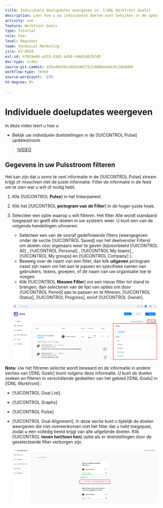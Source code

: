 ```yaml
---
title: Individuele doelupdates weergeven in  [!DNL Workfront Goals]
description: Leer hoe u uw individuele doelen kunt bekijken in de updatestream van [!UICONTROL Pulse] in [!DNL   Doelen].
activity: use
feature: Workfront Goals
type: Tutorial
role: User
level: Beginner
team: Technical Marketing
jira: KT-8928
exl-id: 47029e66-a533-4165-a458-54665d82bfd9
doc-type: video
source-git-commit: a25a49e59ca483246271214886ea4dc9c10e8d66
workflow-type: tm+mt
source-wordcount: '275'
ht-degree: 0%

---
```


# Individuele doelupdates weergeven

In deze video leert u hoe u:

* Bekijk uw individuele doelstellingen in de [!UICONTROL Pulse] updatestroom

>[!VIDEO](https://video.tv.adobe.com/v/335200/?quality=12&learn=on)

## Gegevens in uw Pulsstroom filteren

Het kan zijn dat u soms te veel informatie in de [!UICONTROL Pulse] stream krijgt of misschien niet de juiste informatie. Filter de informatie in de feed om te zien wat u wilt of nodig hebt.

1. Klik [!UICONTROL **Pulse**] in het linkerpaneel.
1. Klik het [!UICONTROL **pictogram van de Filter**] in de hoger-juiste hoek.
1. Selecteer een optie waarop u wilt filteren. Het filter Alle wordt standaard toegepast en geeft alle doelen in uw systeem weer. U kunt een van de volgende handelingen uitvoeren:

   * Selecteer een van de vooraf gedefinieerde filters (weergegeven onder de sectie [!UICONTROL Saved] van het deelvenster Filters) om doelen voor eigenaars weer te geven (bijvoorbeeld [!UICONTROL All] , [!UICONTROL Personal] , [!UICONTROL My teams] , [!UICONTROL My groups] en [!UICONTROL Company] ).
   * Beweeg over de naam van een filter, dan klik **uitgeven** pictogram naast zijn naam om het aan te passen en specifieke namen van gebruikers, teams, groepen, of de naam van uw organisatie toe te voegen.
   * Klik [!UICONTROL **Nieuwe Filter**] om een nieuw filter tot stand te brengen, dan selecteren van de lijst van opties om door [!UICONTROL Period] aan te passen en te filtreren, [!UICONTROL Status], [!UICONTROL Progress], en/of [!UICONTROL Owner].

   ![ Een afbeelding van het [!UICONTROL Filters] -deelvenster in [!DNL Workfront Goals]](assets/18-workfront-goals-pulse-stream.png)

**Nota:** Uw het filtreren selectie wordt bewaard en de informatie in andere secties van [!DNL Goals] toont volgens deze informatie. U kunt de doelen zoeken en filteren in verschillende gedeelten van het gebied [!DNL Goals] in [!DNL Workfront] :

* [!UICONTROL Goal List]
* [!UICONTROL Graphs]
* [!UICONTROL Pulse]
* [!UICONTROL Goal Alignment]. In deze sectie kunt u tijdelijk de doelen weergeven die niet overeenkomen met het filter dat u hebt toegepast, zodat u een volledig beeld krijgt van alle uitgelijnde doelen. Klik [!UICONTROL **tonen het/toon hen**] optie als er doelstellingen door de geselecteerde filter verborgen zijn.

  ![](assets/19-workfront-goals-filter-show-it.png)
